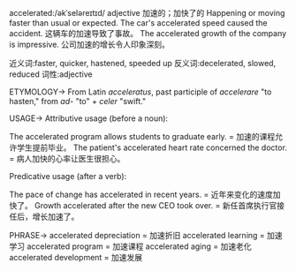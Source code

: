 accelerated:/əkˈseləreɪtɪd/
adjective
加速的；加快了的
Happening or moving faster than usual or expected.
The car's accelerated speed caused the accident. 这辆车的加速导致了事故。
The accelerated growth of the company is impressive.  公司加速的增长令人印象深刻。

近义词:faster, quicker, hastened, speeded up
反义词:decelerated, slowed, reduced
词性:adjective

ETYMOLOGY->
From Latin *acceleratus*, past participle of *accelerare*  "to hasten," from *ad-* "to" + *celer* "swift."

USAGE->
Attributive usage (before a noun):

The accelerated program allows students to graduate early. = 加速的课程允许学生提前毕业。
The patient's accelerated heart rate concerned the doctor. = 病人加快的心率让医生很担心。

Predicative usage (after a verb):

The pace of change has accelerated in recent years. = 近年来变化的速度加快了。
Growth accelerated after the new CEO took over. = 新任首席执行官接任后，增长加速了。

PHRASE->
accelerated depreciation = 加速折旧
accelerated learning = 加速学习
accelerated program = 加速课程
accelerated aging = 加速老化
accelerated development = 加速发展

